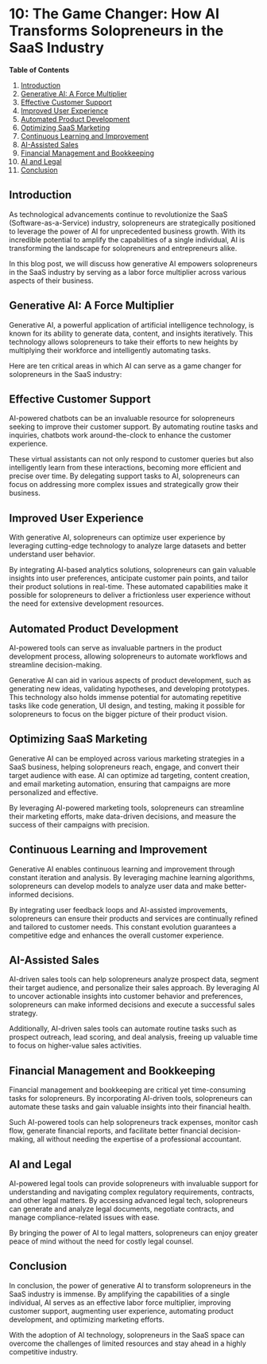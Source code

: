 # 10: The Game Changer: How AI Transforms Solopreneurs in the SaaS Industry

**Table of Contents**

1. [Introduction](#introduction)
2. [Generative AI: A Force Multiplier](#generative-ai)
3. [Effective Customer Support](#customer-support)
4. [Improved User Experience](#user-experience)
5. [Automated Product Development](#product-development)
6. [Optimizing SaaS Marketing](#marketing)
7. [Continuous Learning and Improvement](#continuous-learning)
8. [AI-Assisted Sales](#sales)
9. [Financial Management and Bookkeeping](#financial-management)
10. [AI and Legal](#legal)
11. [Conclusion](#conclusion)

## Introduction <a name="introduction"></a>

As technological advancements continue to revolutionize the SaaS (Software-as-a-Service) industry, solopreneurs are strategically positioned to leverage the power of AI for unprecedented business growth. With its incredible potential to amplify the capabilities of a single individual, AI is transforming the landscape for solopreneurs and entrepreneurs alike.

In this blog post, we will discuss how generative AI empowers solopreneurs in the SaaS industry by serving as a labor force multiplier across various aspects of their business.

## Generative AI: A Force Multiplier <a name="generative-ai"></a>

Generative AI, a powerful application of artificial intelligence technology, is known for its ability to generate data, content, and insights iteratively. This technology allows solopreneurs to take their efforts to new heights by multiplying their workforce and intelligently automating tasks.

Here are ten critical areas in which AI can serve as a game changer for solopreneurs in the SaaS industry:

## Effective Customer Support <a name="customer-support"></a>

AI-powered chatbots can be an invaluable resource for solopreneurs seeking to improve their customer support. By automating routine tasks and inquiries, chatbots work around-the-clock to enhance the customer experience.

These virtual assistants can not only respond to customer queries but also intelligently learn from these interactions, becoming more efficient and precise over time. By delegating support tasks to AI, solopreneurs can focus on addressing more complex issues and strategically grow their business.

## Improved User Experience <a name="user-experience"></a>

With generative AI, solopreneurs can optimize user experience by leveraging cutting-edge technology to analyze large datasets and better understand user behavior.

By integrating AI-based analytics solutions, solopreneurs can gain valuable insights into user preferences, anticipate customer pain points, and tailor their product solutions in real-time. These automated capabilities make it possible for solopreneurs to deliver a frictionless user experience without the need for extensive development resources.

## Automated Product Development <a name="product-development"></a>

AI-powered tools can serve as invaluable partners in the product development process, allowing solopreneurs to automate workflows and streamline decision-making.

Generative AI can aid in various aspects of product development, such as generating new ideas, validating hypotheses, and developing prototypes. This technology also holds immense potential for automating repetitive tasks like code generation, UI design, and testing, making it possible for solopreneurs to focus on the bigger picture of their product vision.

## Optimizing SaaS Marketing <a name="marketing"></a>

Generative AI can be employed across various marketing strategies in a SaaS business, helping solopreneurs reach, engage, and convert their target audience with ease. AI can optimize ad targeting, content creation, and email marketing automation, ensuring that campaigns are more personalized and effective.

By leveraging AI-powered marketing tools, solopreneurs can streamline their marketing efforts, make data-driven decisions, and measure the success of their campaigns with precision.

## Continuous Learning and Improvement <a name="continuous-learning"></a>

Generative AI enables continuous learning and improvement through constant iteration and analysis. By leveraging machine learning algorithms, solopreneurs can develop models to analyze user data and make better-informed decisions.

By integrating user feedback loops and AI-assisted improvements, solopreneurs can ensure their products and services are continually refined and tailored to customer needs. This constant evolution guarantees a competitive edge and enhances the overall customer experience.

## AI-Assisted Sales <a name="sales"></a>

AI-driven sales tools can help solopreneurs analyze prospect data, segment their target audience, and personalize their sales approach. By leveraging AI to uncover actionable insights into customer behavior and preferences, solopreneurs can make informed decisions and execute a successful sales strategy.

Additionally, AI-driven sales tools can automate routine tasks such as prospect outreach, lead scoring, and deal analysis, freeing up valuable time to focus on higher-value sales activities.

## Financial Management and Bookkeeping <a name="financial-management"></a>

Financial management and bookkeeping are critical yet time-consuming tasks for solopreneurs. By incorporating AI-driven tools, solopreneurs can automate these tasks and gain valuable insights into their financial health.

Such AI-powered tools can help solopreneurs track expenses, monitor cash flow, generate financial reports, and facilitate better financial decision-making, all without needing the expertise of a professional accountant.

## AI and Legal <a name="legal"></a>

AI-powered legal tools can provide solopreneurs with invaluable support for understanding and navigating complex regulatory requirements, contracts, and other legal matters. By accessing advanced legal tech, solopreneurs can generate and analyze legal documents, negotiate contracts, and manage compliance-related issues with ease.

By bringing the power of AI to legal matters, solopreneurs can enjoy greater peace of mind without the need for costly legal counsel.

## Conclusion <a name="conclusion"></a>

In conclusion, the power of generative AI to transform solopreneurs in the SaaS industry is immense. By amplifying the capabilities of a single individual, AI serves as an effective labor force multiplier, improving customer support, augmenting user experience, automating product
development, and optimizing marketing efforts.

With the adoption of AI technology, solopreneurs in the SaaS space can overcome the challenges of limited resources and stay ahead in a highly competitive industry.